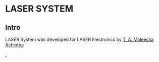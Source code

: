 <h1>LASER SYSTEM</h1>
<h2>Intro</h2>
<p>LASER System was developed for LASER Electronics by <a href='https://maleeshaachintha.me'>T. A. Maleesha Achintha</p>.
